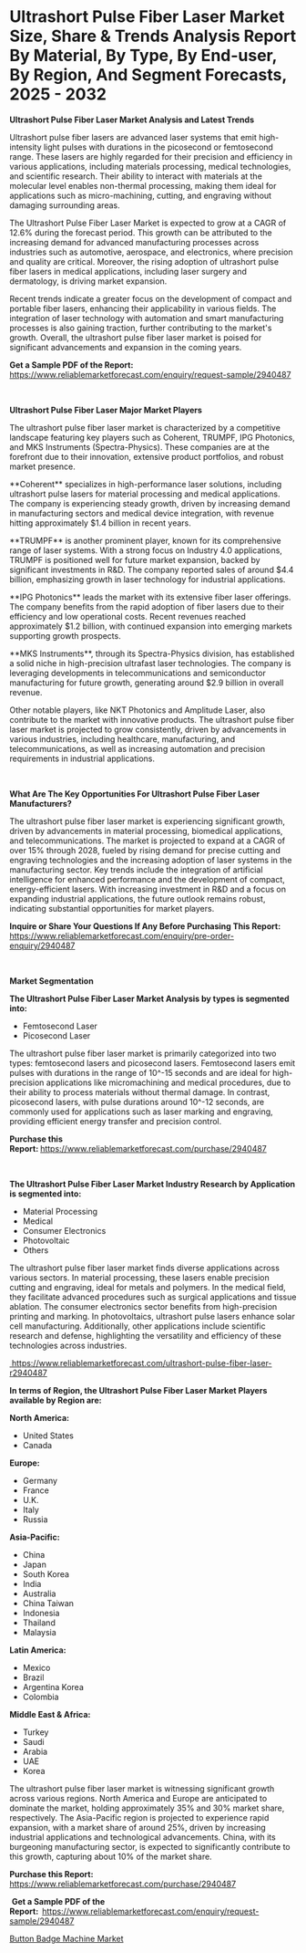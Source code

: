 <p><h1>Ultrashort Pulse Fiber Laser Market Size, Share & Trends Analysis Report By Material, By Type, By End-user, By Region, And Segment Forecasts, 2025 - 2032</h1></p><p><strong>Ultrashort Pulse Fiber Laser Market Analysis and Latest Trends</strong></p>
<p><p>Ultrashort pulse fiber lasers are advanced laser systems that emit high-intensity light pulses with durations in the picosecond or femtosecond range. These lasers are highly regarded for their precision and efficiency in various applications, including materials processing, medical technologies, and scientific research. Their ability to interact with materials at the molecular level enables non-thermal processing, making them ideal for applications such as micro-machining, cutting, and engraving without damaging surrounding areas.</p><p>The Ultrashort Pulse Fiber Laser Market is expected to grow at a CAGR of 12.6% during the forecast period. This growth can be attributed to the increasing demand for advanced manufacturing processes across industries such as automotive, aerospace, and electronics, where precision and quality are critical. Moreover, the rising adoption of ultrashort pulse fiber lasers in medical applications, including laser surgery and dermatology, is driving market expansion.</p><p>Recent trends indicate a greater focus on the development of compact and portable fiber lasers, enhancing their applicability in various fields. The integration of laser technology with automation and smart manufacturing processes is also gaining traction, further contributing to the market's growth. Overall, the ultrashort pulse fiber laser market is poised for significant advancements and expansion in the coming years.</p></p>
<p><strong>Get a Sample PDF of the Report:&nbsp;</strong> <a href="https://www.reliablemarketforecast.com/enquiry/request-sample/2940487?utm_campaign=2929&utm_medium=2&utm_source=Github&utm_content=ia&utm_term=15032025&utm_id=ultrashort-pulse-fiber-laser">https://www.reliablemarketforecast.com/enquiry/request-sample/2940487</a></p>
<p>&nbsp;</p>
<p><strong>Ultrashort Pulse Fiber Laser Major Market Players</strong></p>
<p><p>The ultrashort pulse fiber laser market is characterized by a competitive landscape featuring key players such as Coherent, TRUMPF, IPG Photonics, and MKS Instruments (Spectra-Physics). These companies are at the forefront due to their innovation, extensive product portfolios, and robust market presence.</p><p>**Coherent** specializes in high-performance laser solutions, including ultrashort pulse lasers for material processing and medical applications. The company is experiencing steady growth, driven by increasing demand in manufacturing sectors and medical device integration, with revenue hitting approximately $1.4 billion in recent years.</p><p>**TRUMPF** is another prominent player, known for its comprehensive range of laser systems. With a strong focus on Industry 4.0 applications, TRUMPF is positioned well for future market expansion, backed by significant investments in R&D. The company reported sales of around $4.4 billion, emphasizing growth in laser technology for industrial applications.</p><p>**IPG Photonics** leads the market with its extensive fiber laser offerings. The company benefits from the rapid adoption of fiber lasers due to their efficiency and low operational costs. Recent revenues reached approximately $1.2 billion, with continued expansion into emerging markets supporting growth prospects.</p><p>**MKS Instruments**, through its Spectra-Physics division, has established a solid niche in high-precision ultrafast laser technologies. The company is leveraging developments in telecommunications and semiconductor manufacturing for future growth, generating around $2.9 billion in overall revenue.</p><p>Other notable players, like NKT Photonics and Amplitude Laser, also contribute to the market with innovative products. The ultrashort pulse fiber laser market is projected to grow consistently, driven by advancements in various industries, including healthcare, manufacturing, and telecommunications, as well as increasing automation and precision requirements in industrial applications.</p></p>
<p>&nbsp;</p>
<p><strong>What Are The Key Opportunities For Ultrashort Pulse Fiber Laser Manufacturers?</strong></p>
<p><p>The ultrashort pulse fiber laser market is experiencing significant growth, driven by advancements in material processing, biomedical applications, and telecommunications. The market is projected to expand at a CAGR of over 15% through 2028, fueled by rising demand for precise cutting and engraving technologies and the increasing adoption of laser systems in the manufacturing sector. Key trends include the integration of artificial intelligence for enhanced performance and the development of compact, energy-efficient lasers. With increasing investment in R&D and a focus on expanding industrial applications, the future outlook remains robust, indicating substantial opportunities for market players.</p></p>
<p><strong>Inquire or Share Your Questions If Any Before Purchasing This Report:</strong> <a href="https://www.reliablemarketforecast.com/enquiry/pre-order-enquiry/2940487?utm_campaign=2929&utm_medium=2&utm_source=Github&utm_content=ia&utm_term=15032025&utm_id=ultrashort-pulse-fiber-laser">https://www.reliablemarketforecast.com/enquiry/pre-order-enquiry/2940487</a></p>
<p>&nbsp;</p>
<p><strong>Market Segmentation</strong></p>
<p><strong>The Ultrashort Pulse Fiber Laser Market Analysis by types is segmented into:</strong></p>
<p><ul><li>Femtosecond Laser</li><li>Picosecond Laser</li></ul></p>
<p><p>The ultrashort pulse fiber laser market is primarily categorized into two types: femtosecond lasers and picosecond lasers. Femtosecond lasers emit pulses with durations in the range of 10^-15 seconds and are ideal for high-precision applications like micromachining and medical procedures, due to their ability to process materials without thermal damage. In contrast, picosecond lasers, with pulse durations around 10^-12 seconds, are commonly used for applications such as laser marking and engraving, providing efficient energy transfer and precision control.</p></p>
<p><strong>Purchase this Report:&nbsp;</strong><a href="https://www.reliablemarketforecast.com/purchase/2940487?utm_campaign=2929&utm_medium=2&utm_source=Github&utm_content=ia&utm_term=15032025&utm_id=ultrashort-pulse-fiber-laser">https://www.reliablemarketforecast.com/purchase/2940487</a></p>
<p>&nbsp;</p>
<p><strong>The Ultrashort Pulse Fiber Laser Market Industry Research by Application is segmented into:</strong></p>
<p><ul><li>Material Processing</li><li>Medical</li><li>Consumer Electronics</li><li>Photovoltaic</li><li>Others</li></ul></p>
<p><p>The ultrashort pulse fiber laser market finds diverse applications across various sectors. In material processing, these lasers enable precision cutting and engraving, ideal for metals and polymers. In the medical field, they facilitate advanced procedures such as surgical applications and tissue ablation. The consumer electronics sector benefits from high-precision printing and marking. In photovoltaics, ultrashort pulse lasers enhance solar cell manufacturing. Additionally, other applications include scientific research and defense, highlighting the versatility and efficiency of these technologies across industries.</p></p>
<p><a href="https://www.reliablemarketforecast.com/ultrashort-pulse-fiber-laser-r2940487?utm_campaign=2929&utm_medium=2&utm_source=Github&utm_content=ia&utm_term=15032025&utm_id=ultrashort-pulse-fiber-laser">&nbsp;https://www.reliablemarketforecast.com/ultrashort-pulse-fiber-laser-r2940487</a></p>
<p><strong>In terms of Region, the Ultrashort Pulse Fiber Laser Market Players available by Region are:</strong></p>
<p>
    <p> <strong> North America: </strong>
        <ul>
            <li>United States</li>
            <li>Canada</li>
        </ul>
        </p> 
    <p> <strong> Europe: </strong>
        <ul>
            <li>Germany</li>
            <li>France</li>
            <li>U.K.</li>
            <li>Italy</li>
            <li>Russia</li>
        </ul>
        </p> 
    <p> <strong> Asia-Pacific: </strong>
        <ul>
            <li>China</li>
            <li>Japan</li>
            <li>South Korea</li>
            <li>India</li>
            <li>Australia</li>
            <li>China Taiwan</li>
            <li>Indonesia</li>
            <li>Thailand</li>
            <li>Malaysia</li>
        </ul>
        </p> 
    <p> <strong> Latin America: </strong>
        <ul>
            <li>Mexico</li>
            <li>Brazil</li>
            <li>Argentina Korea</li>
            <li>Colombia</li>
        </ul>
        </p> 
    <p> <strong> Middle East & Africa: </strong>
        <ul>
            <li>Turkey</li>
            <li>Saudi</li>
            <li>Arabia</li>
            <li>UAE</li>
            <li>Korea</li>
        </ul>
    </p>
    </p>
<p><p>The ultrashort pulse fiber laser market is witnessing significant growth across various regions. North America and Europe are anticipated to dominate the market, holding approximately 35% and 30% market share, respectively. The Asia-Pacific region is projected to experience rapid expansion, with a market share of around 25%, driven by increasing industrial applications and technological advancements. China, with its burgeoning manufacturing sector, is expected to significantly contribute to this growth, capturing about 10% of the market share.</p></p>
<p><strong>Purchase this Report: </strong><a href="https://www.reliablemarketforecast.com/purchase/2940487?utm_campaign=2929&utm_medium=2&utm_source=Github&utm_content=ia&utm_term=15032025&utm_id=ultrashort-pulse-fiber-laser">https://www.reliablemarketforecast.com/purchase/2940487</a></p>
<p>&nbsp;<strong>Get a Sample PDF of the Report:&nbsp;&nbsp;</strong><a href="https://www.reliablemarketforecast.com/enquiry/request-sample/2940487?utm_campaign=2929&utm_medium=2&utm_source=Github&utm_content=ia&utm_term=15032025&utm_id=ultrashort-pulse-fiber-laser">https://www.reliablemarketforecast.com/enquiry/request-sample/2940487</a></p>
<p><strong></strong></p>
<p><p><a href="https://github.com/ezahdyre/Market-Research-Report-List-1/blob/main/button-badge-machine-market.md?utm_campaign=2929&utm_medium=2&utm_source=Github&utm_content=ia&utm_term=15032025&utm_id=ultrashort-pulse-fiber-laser">Button Badge Machine Market</a></p></p>